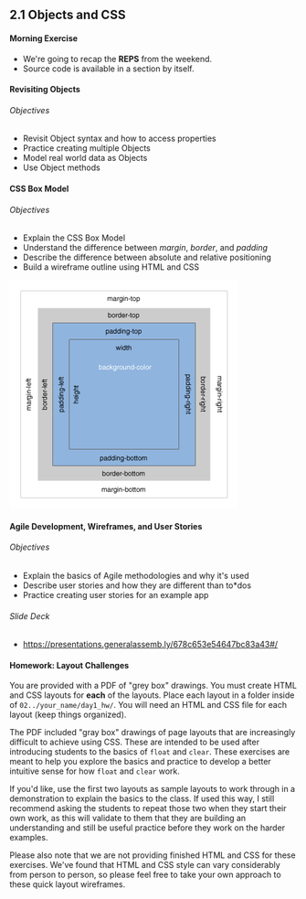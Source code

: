 ## 2.1 Objects and CSS

#### Morning Exercise

* We're going to recap the **REPS** from the weekend.
* Source code is available in a section by itself.

#### Revisiting Objects

###### Objectives

* Revisit Object syntax and how to access properties
* Practice creating multiple Objects
* Model real world data as Objects
* Use Object methods

#### CSS Box Model

###### Objectives

* Explain the CSS Box Model
* Understand the difference between *margin*, *border*, and *padding*
* Describe the difference between absolute and relative positioning
* Build a wireframe outline using HTML and CSS

![box-model.gif](box-model.gif)

#### Agile Development, Wireframes, and User Stories

###### Objectives

* Explain the basics of Agile methodologies and why it's used
* Describe user stories and how they are different than to*dos
* Practice creating user stories for an example app

###### Slide Deck

* https://presentations.generalassemb.ly/678c653e54647bc83a43#/

#### Homework: Layout Challenges

You are provided with a PDF of "grey box" drawings. You must create HTML and CSS layouts for **each** of the layouts. Place each layout in a folder inside of `02../your_name/day1_hw/`. You will need an HTML and CSS file for each layout (keep things organized).

The PDF included "gray box" drawings of page layouts that are increasingly difficult to achieve using CSS. These are intended to be used after introducing students to the basics of `float` and `clear`. These exercises are meant to help you explore the basics and practice to develop a better intuitive sense for how `float` and `clear` work.

If you'd like, use the first two layouts as sample layouts to work through in a demonstration to explain the basics to the class. If used this way, I still recommend asking the students to repeat those two when they start their own work, as this will validate to them that they are building an understanding and still be useful practice before they work on the harder examples.

Please also note that we are not providing finished HTML and CSS for these exercises. We've found that HTML and CSS style can vary considerably from person to person, so please feel free to take your own approach to these quick layout wireframes.
